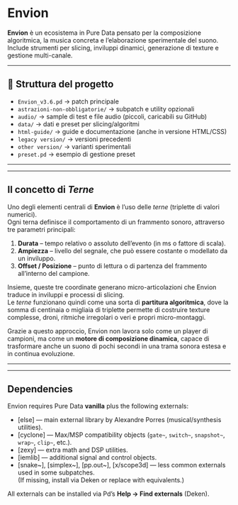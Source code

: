 # Envion

**Envion** è un ecosistema in Pure Data pensato per la composizione algoritmica, la musica concreta e l’elaborazione sperimentale del suono.  
Include strumenti per slicing, inviluppi dinamici, generazione di texture e gestione multi-canale.

---

## 📂 Struttura del progetto

- `Envion_v3.6.pd` → patch principale  
- `astrazioni-non-obbligatorie/` → subpatch e utility opzionali  
- `audio/` → sample di test e file audio (piccoli, caricabili su GitHub)  
- `data/` → dati e preset per slicing/algoritmi  
- `html-guide/` → guide e documentazione (anche in versione HTML/CSS)  
- `legacy version/` → versioni precedenti  
- `other version/` → varianti sperimentali  
- `preset.pd` → esempio di gestione preset

---

---

##  Il concetto di *Terne*

Uno degli elementi centrali di **Envion** è l’uso delle *terne* (triplette di valori numerici).  
Ogni terna definisce il comportamento di un frammento sonoro, attraverso tre parametri principali:

1. **Durata** – tempo relativo o assoluto dell’evento (in ms o fattore di scala).  
2. **Ampiezza** – livello del segnale, che può essere costante o modellato da un inviluppo.  
3. **Offset / Posizione** – punto di lettura o di partenza del frammento all’interno del campione.

Insieme, queste tre coordinate generano micro-articolazioni che Envion traduce in inviluppi e processi di slicing.  
Le *terne* funzionano quindi come una sorta di **partitura algoritmica**, dove la somma di centinaia o migliaia di triplette permette di costruire texture complesse, droni, ritmiche irregolari o veri e propri micro-montaggi.

 Grazie a questo approccio, Envion non lavora solo come un player di campioni, ma come un **motore di composizione dinamica**, capace di trasformare anche un suono di pochi secondi in una trama sonora estesa e in continua evoluzione.

---

---

## Dependencies

Envion requires Pure Data **vanilla** plus the following externals:

- [else] — main external library by Alexandre Porres (musical/synthesis utilities).
- [cyclone] — Max/MSP compatibility objects (`gate~`, `switch~`, `snapshot~`, `wrap~`, `clip~`, etc.).
- [zexy] — extra math and DSP utilities.
- [iemlib] — additional signal and control objects.
- [snake~], [simplex~], [pp.out~], [x/scope3d] — less common externals used in some subpatches.  
  (If missing, install via Deken or replace with equivalents.)

 All externals can be installed via Pd’s **Help → Find externals** (Deken).
